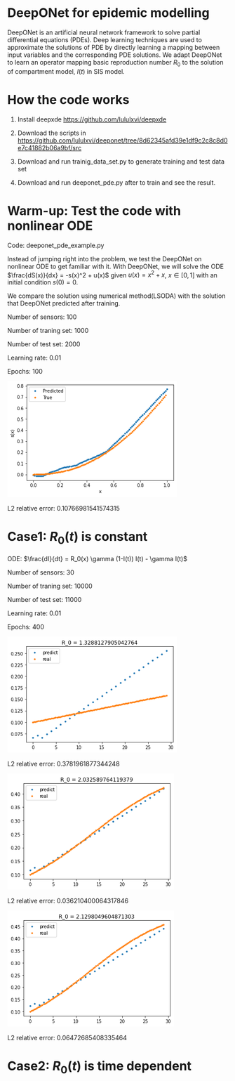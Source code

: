 # DeepONet for epidemic modelling

DeepONet is an artificial neural network framework to solve partial differential equations (PDEs). Deep learning techniques are used to approximate the solutions of PDE by directly learning a mapping between input variables and the corresponding PDE solutions. We adapt DeepONet to learn an operator mapping basic reproduction number $R_0$ to the solution of compartment model, $I(t)$ in SIS model.


# How the code works
1. Install deepxde https://github.com/lululxvi/deepxde

2. Download the scripts in https://github.com/lululxvi/deeponet/tree/8d62345afd39e1df9c2c8c8d0e7c41882b06a9bf/src 

3. Download and run trainig_data_set.py to generate training and test data set 

4. Download and run deeponet_pde.py after to train and see the result.


# Warm-up: Test the code with nonlinear ODE
Code: deeponet_pde_example.py


Instead of jumping right into the problem, we test the DeepONet on nonlinear ODE to get familiar with it. With DeepONet, we will solve the ODE $\frac{dS(x)}{dx} = -s(x)^2 + u(x)$ given $u(x) = x^2 + x$, $x\in[0,1]$ with  an initial condition $s(0) = 0$.

We compare the solution using numerical method(LSODA) with the solution that DeepONet predicted after training. 

Number of sensors: 100

Number of traning set: 1000

Number of test set: 2000

Learning rate: 0.01

Epochs: 100

![Alt text](/Example.png)

L2 relative error: 0.10766981541574315

# Case1: $R_0(t)$ is constant
ODE: $\frac{dI}{dt} = R_0(x) \gamma  (1-I(t))  I(t) - \gamma  I(t)$

Number of sensors: 30

Number of traning set: 10000

Number of test set: 11000

Learning rate: 0.01

Epochs: 400



![Alt text](/R=1.3.png)

L2 relative error: 0.3781961877344248

![Alt text](/R=2.03.png)


L2 relative error: 0.036210400064317846

![Alt text](/R=2.12.png)

L2 relative error: 0.06472685408335464

# Case2: $R_0(t)$ is time dependent
